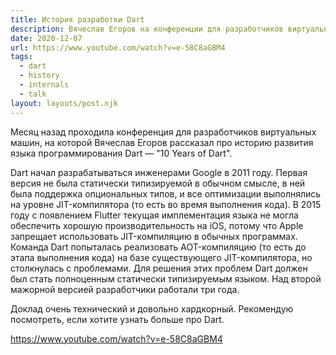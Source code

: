 ```yaml
---
title: История разработки Dart
description: Вячеслав Егоров на конференции для разработчиков виртуальных машин рассказал про историю развития языка Dart
date: 2020-12-07
url: https://www.youtube.com/watch?v=e-58C8aGBM4
tags:
  - dart
  - history
  - internals
  - talk
layout: layouts/post.njk
---
```

Месяц назад проходила конференция для разработчиков виртуальных машин, на которой Вячеслав Егоров рассказал про историю развития языка программирования Dart — "10 Years of Dart".

Dart начал разрабатываться инженерами Google в 2011 году. Первая версия не была статически типизируемой в обычном смысле, в ней была поддержка опциональных типов, и все оптимизации выполнялись на уровне JIT-компилятора (то есть во время выполнения кода). В 2015 году с появлением Flutter текущая имплементация языка не могла обеспечить хорошую производительность на iOS, потому что Apple запрещает использовать JIT-компиляцию в обычных программах. Команда Dart попыталась реализовать AOT-компиляцию (то есть до этапа выполнения кода) на базе существующего JIT-компилятора, но столкнулась с проблемами. Для решения этих проблем Dart должен был стать полноценным статически типизируемым языком. Над второй мажорной версией разработчики работали три года.

Доклад очень технический и довольно хардкорный. Рекомендую посмотреть, если хотите узнать больше про Dart.

https://www.youtube.com/watch?v=e-58C8aGBM4
